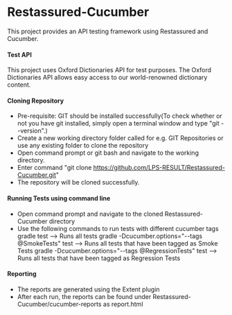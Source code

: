 # Restassured-Cucumber
This project provides an API testing framework using Restassured and Cucumber.

#### Test API
This project uses Oxford Dictionaries API for test purposes. The Oxford Dictionaries API allows easy access to our world-renowned dictionary content.

#### Cloning Repository
- Pre-requisite: GIT should be installed successfully(To check whether or not you have git installed, simply open a terminal window and type "git --version".)
- Create a new working directory folder called for e.g. GIT Repositories or use any existing folder to clone the repository
- Open command prompt or git bash and navigate to the working directory.
- Enter command "git clone https://github.com/LPS-RESULT/Restassured-Cucumber.git"
- The repository will be cloned successfully.

#### Running Tests using command line
- Open command prompt and navigate to the cloned Restassured-Cucumber directory
- Use the following commands to run tests with different cucumber tags
  gradle test --> Runs all tests
  gradle -Dcucumber.options="--tags @SmokeTests" test --> Runs all tests that have been tagged as Smoke Tests
  gradle -Dcucumber.options="--tags @RegressionTests" test --> Runs all tests that have been tagged as Regression Tests
  
  
#### Reporting
- The reports are generated using the Extent plugin
- After each run, the reports can be found under Restassured-Cucumber/cucumber-reports as report.html
